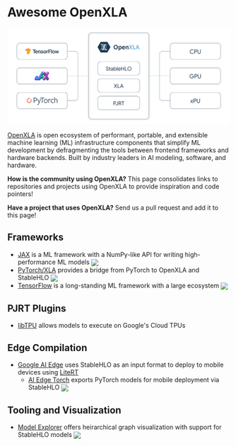 # Awesome OpenXLA

<picture>
  <source media="(prefers-color-scheme: dark)" srcset="https://raw.githubusercontent.com/openxla/xla/refs/heads/main/docs/images/openxla_dark.svg" class="devsite-dark-theme">
  <img alt="OpenXLA Ecosystem" src="https://raw.githubusercontent.com/openxla/xla/refs/heads/main/docs/images/openxla.svg">
</picture>

[OpenXLA](https://openxla.org) is open ecosystem of performant, portable, and
extensible machine learning (ML) infrastructure components that simplify ML
development by defragmenting the tools between frontend frameworks and hardware
backends. Built by industry leaders in AI modeling, software, and hardware.

**How is the community using OpenXLA?** This page consolidates links to
repositories and projects using OpenXLA to provide inspiration and code pointers!

**Have a project that uses OpenXLA?** Send us a pull request and add it to this page!

## Frameworks

- [JAX](https://github.com/jax-ml/jax) is a ML framework with a
NumPy-like API for writing high-performance ML models <img src="https://img.shields.io/github/stars/jax-ml/jax?style=social" align="center">
- [PyTorch/XLA](https://github.com/pytorch/xla/) provides a bridge from PyTorch
to OpenXLA and StableHLO <img src="https://img.shields.io/github/stars/pytorch/xla?style=social" align="center">
- [TensorFlow](https://github.com/tensorflow/tensorflow) is a long-standing ML
framework with a large ecosystem <img src="https://img.shields.io/github/stars/tensorflow/tensorflow?style=social" align="center">

## PJRT Plugins

- [libTPU](https://cloud.google.com/tpu/docs/runtimes) allows models to execute
on Google's Cloud TPUs

## Edge Compilation

- [Google AI Edge](https://ai.google.dev/edge) uses StableHLO as an input format
to deploy to mobile devices using [LiteRT](https://ai.google.dev/edge/litert)
  - [AI Edge Torch](https://github.com/google-ai-edge/ai-edge-torch) exports
  PyTorch models for mobile deployment via StableHLO <img src="https://img.shields.io/github/stars/google-ai-edge/ai-edge-torch?style=social" align="center">

## Tooling and Visualization

- [Model Explorer](https://github.com/google-ai-edge/model-explorer) offers
heirarchical graph visualization with support for StableHLO models <img src="https://img.shields.io/github/stars/google-ai-edge/model-explorer?style=social" align="center">
